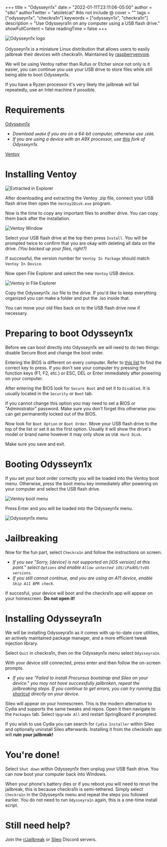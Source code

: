 +++
title = "Odysseyn1x"
date = "2022-01-11T23:11:06-05:00"
author = "stkc"
authorTwitter = "atoiletcat" #do not include @
cover = ""
tags = ["odysseyn1x", "checkra1n"]
keywords = ["odysseyn1x", "checkra1n"]
description = "Use Odysseyra1n on any computer using a USB flash drive."
showFullContent = false
readingTime = false
+++

![Odysseyn1x logo](odysseyn1x-logo.png)\
\
Odysseyn1x is a miniature Linux distribution that allows users to easily jailbreak their devices with checkra1n. Maintained by [raspberryenvoie](https://github.com/raspberryenvoie).

We will be using Ventoy rather than Rufus or Etcher since not only is it easier, you can continue you use your USB drive to store files while still being able to boot Odysseyn1x.

If you have a Ryzen processor it's very likely the jailbreak will fail repeatedly, use an Intel machine if possible.

# Requirements

[Odysseyn1x](https://github.com/raspberryenvoie/odysseyn1x/releases)
- *Download `amd64` if you are on a 64-bit computer, otherwise use `i686`.*
- *If you are using a device with an A9X processor, use [this](https://github.com/asdfugil/checkn1x_a9x_kerninfo_pongoOS/releases/tag/14.5-a9x-2) fork of Odysseyn1x.*

[Ventoy](https://github.com/ventoy/Ventoy/releases)

# Installing Ventoy

![Extracted in Explorer](extracted-explorer.png)

After downloading and extracting the Ventoy .zip file, connect your USB flash drive then open the `Ventoy2Disk.exe` program.

Now is the time to copy any important files to another drive. You can copy them back after the installation.

![Ventoy Window](ventoy-before-install.png)

Select your USB flash drive at the top then press `Install`. You will be prompted twice to confirm that you are okay with deleting all data on the drive. *(You backed up your files, right?)*

If successful, the version number for `Ventoy In Package` should match `Ventoy In Device`.

Now open File Explorer and select the new `Ventoy` USB device.

![Ventoy in File Explorer](ventoy-usb-on-drive.png)

Copy the Odysseyn1x .iso file to the drive. If you'd like to keep everything organized you can make a folder and put the .iso inside that.

You can move your old files back on to the USB flash drive now if necessary.

# Preparing to boot Odysseyn1x

Before we can boot directly into Odysseyn1x we will need to do two things: disable Secure Boot and change the boot order.

Entering the BIOS is different on every computer. Refer to [this list](https://www.disk-image.com/faq-bootmenu.htm) to find the correct key to press. If you don't see your computer try pressing the function keys (F1, F2, etc.) or ESC, DEL or Enter immediately after powering on your computer.

After entering the BIOS look for `Secure Boot` and set it to `Disabled`. It is usually located in the `Security` or `Boot` tab. 

If you cannot change this option you may need to set a BIOS or "Administrator" password. Make sure you don't forget this otherwise you can get permanently locked out of the BIOS.

Now look for `Boot Option` or `Boot Order`. Move your USB flash drive to the top of the list or set it as the first option. Usually it will show the drive's model or brand name however it may only show as `USB Hard Disk`.

Make sure you save and exit.

# Booting Odysseyn1x

If you set your boot order correctly you will be loaded into the Ventoy boot menu. Otherwise, press the boot menu key immediately after powering on your computer and select the USB flash drive.

![Ventoy boot menu](ventoy-bootscreen.png)

Press Enter and you will be loaded into the Odysseyn1x menu.

![Odysseyn1x menu](odysseyn1x-menu.png)

# Jailbreaking

Now for the fun part, select `Checkra1n` and follow the instructions on screen.
- *If you see "Sorry, [device] is not supported on [iOS version] at this point." select `Options` and enable `Allow untested iOS/iPadOS/tvOS versions`.*
- *If you still cannot continue, and you are using an A11 device, enable `Skip A11 BPR check`.*

If succesful, your device will boot and the checkra1n app will appear on your homescreen. **Do not open it!**

# Installing Odysseyra1n

We will be installing Odysseyra1n as it comes with up-to-date core utilities, an actively maintained package manager, and a more efficient tweak injection library.

Select `Quit` in checkra1n, then on the Odysseyn1x menu select `Odysseyra1n`.

With your device still connected, press enter and then follow the on-screen prompts.
- *If you see "Failed to install Procursus bootstrap and Sileo on your device." you may not have successfully jailbroken, repeat the jailbreaking steps. If you continue to get errors, you can try running [this shortcut](https://go.stkc.win/shortcut) directly on your device.*

Sileo will appear on your homescreen. This is the modern alternative to Cydia and supports the same tweaks and repos. Open it then navigate to the `Packages` tab. Select `Upgrade All` and restart SpringBoard if prompted.

If you wish to use Cydia you can search for `Cydia Installer` within Sileo and optionally uninstall Sileo afterwards. Installing it from the checkra1n app will **ruin your jailbreak!**

# You're done!

Select `Shut down` within Odysseyn1x then unplug your USB flash drive. You can now boot your computer back into Windows.

When your phone's battery dies or if you reboot you will need to rerun the jailbreak, this is because checkra1n is semi-tethered. Simply select `Checkra1n` in the Odysseyn1x menu and repeat the steps you followed earlier. You do not need to run `Odysseyra1n` again, this is a one-time install script.

# Still need help?

Join the [r/Jailbreak](https://discord.gg/jb) or [Sileo](https://discord.gg/sileo) Discord servers.